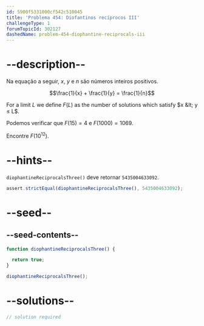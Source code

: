 ```yaml
---
id: 5900f5331000cf542c510045
title: 'Problema 454: Diofantinos recíprocos III'
challengeType: 1
forumTopicId: 302127
dashedName: problem-454-diophantine-reciprocals-iii
---
```


# --description--

Na equação a seguir, $x$, $y$ e $n$ são números inteiros positivos.

$$\frac{1}{x} + \frac{1}{y} = \frac{1}{n}$$

For a limit $L$ we define $F(L)$ as the number of solutions which satisfy $x &lt; y ≤ L$.

Podemos verificar que $F(15) = 4$ e $F(1000) = 1069$.

Encontre $F({10}^{12})$.

# --hints--

`diophantineReciprocalsThree()` deve retornar `5435004633092`.

```js
assert.strictEqual(diophantineReciprocalsThree(), 5435004633092);
```

# --seed--

## --seed-contents--

```js
function diophantineReciprocalsThree() {

  return true;
}

diophantineReciprocalsThree();
```

# --solutions--

```js
// solution required
```
